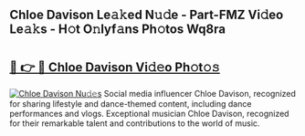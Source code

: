 ## Chloe Davison Le𝚊𝚔ed N𝚞𝚍e - Part-FMZ Vi𝚍eo Le𝚊𝚔s - H𝚘t O𝚗lyf𝚊ns Ph𝚘tos Wq8ra

# <h2><a href="http://hf8ss8.feru.top/?c=Chloe+Davison">🔗 👉 🔴 Chloe Davison Vi𝚍𝚎o Ph𝚘t𝚘𝚜</a></h2>

[![Chloe Davison Nu𝚍𝚎s](https://i.imgur.com/0TWrTi3.gif)](http://hf8ss8.feru.top/?c=Chloe+Davison)
Social media influencer Chloe Davison, recognized for sharing lifestyle and dance-themed content, including dance performances and vlogs. Exceptional musician Chloe Davison, recognized for their remarkable talent and contributions to the world of music. 
